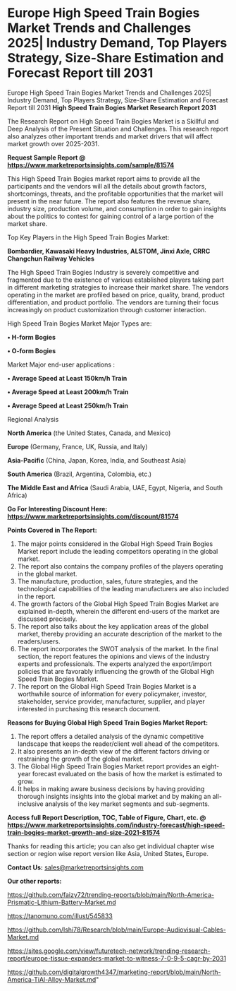 # Europe High Speed Train Bogies Market Trends and Challenges 2025| Industry Demand, Top Players Strategy, Size-Share Estimation and Forecast Report till 2031
Europe High Speed Train Bogies Market Trends and Challenges 2025| Industry Demand, Top Players Strategy, Size-Share Estimation and Forecast Report till 2031
<strong>High Speed Train Bogies Market Research Report 2031</strong>

The Research Report on High Speed Train Bogies Market is a Skillful and Deep Analysis of the Present Situation and Challenges. This research report also analyzes other important trends and market drivers that will affect market growth over 2025-2031.

<strong>Request Sample Report @ <a href=https://www.marketreportsinsights.com/sample/81574>https://www.marketreportsinsights.com/sample/81574</a></strong>

This High Speed Train Bogies market report aims to provide all the participants and the vendors will all the details about growth factors, shortcomings, threats, and the profitable opportunities that the market will present in the near future. The report also features the revenue share, industry size, production volume, and consumption in order to gain insights about the politics to contest for gaining control of a large portion of the market share.

Top Key Players in the High Speed Train Bogies Market:

<strong>Bombardier, Kawasaki Heavy Industries, ALSTOM, Jinxi Axle, CRRC Changchun Railway Vehicles</strong>

The High Speed Train Bogies Industry is severely competitive and fragmented due to the existence of various established players taking part in different marketing strategies to increase their market share. The vendors operating in the market are profiled based on price, quality, brand, product differentiation, and product portfolio. The vendors are turning their focus increasingly on product customization through customer interaction.

High Speed Train Bogies Market Major Types are:

<strong>• H-form Bogies

• O-form Bogies</strong>

Market Major end-user applications :

<strong>• Average Speed at Least 150km/h Train

• Average Speed at Least 200km/h Train

• Average Speed at Least 250km/h Train</strong>

Regional Analysis

</u><strong><b>North America</b></strong> (the United States, Canada, and Mexico)

<strong><b>Europe </b></strong>(Germany, France, UK, Russia, and Italy)

<strong><b>Asia-Pacific</b></strong> (China, Japan, Korea, India, and Southeast Asia)

<strong><b>South America</b></strong> (Brazil, Argentina, Colombia, etc.)

<strong><b>The Middle East and Africa</b></strong> (Saudi Arabia, UAE, Egypt, Nigeria, and South Africa)

<strong>Go For Interesting Discount Here: <a href=https://www.marketreportsinsights.com/discount/81574>https://www.marketreportsinsights.com/discount/81574</a></strong>

<strong>Points Covered in The Report:</strong>
<ol>
  <li>The major points considered in the Global High Speed Train Bogies Market report include the leading competitors operating in the global market.</li>
  <li>The report also contains the company profiles of the players operating in the global market.</li>
  <li>The manufacture, production, sales, future strategies, and the technological capabilities of the leading manufacturers are also included in the report.</li>
  <li>The growth factors of the Global High Speed Train Bogies Market are explained in-depth, wherein the different end-users of the market are discussed precisely.</li>
  <li>The report also talks about the key application areas of the global market, thereby providing an accurate description of the market to the readers/users.</li>
  <li>The report incorporates the SWOT analysis of the market. In the final section, the report features the opinions and views of the industry experts and professionals. The experts analyzed the export/import policies that are favorably influencing the growth of the Global High Speed Train Bogies Market.</li>
  <li>The report on the Global High Speed Train Bogies Market is a worthwhile source of information for every policymaker, investor, stakeholder, service provider, manufacturer, supplier, and player interested in purchasing this research document.</li>
</ol>
<strong>Reasons for Buying Global High Speed Train Bogies Market Report:</strong>

<ol>
  <li>The report offers a detailed analysis of the dynamic competitive landscape that keeps the reader/client well ahead of the competitors.</li>
  <li>It also presents an in-depth view of the different factors driving or restraining the growth of the global market.</li>
  <li>The Global High Speed Train Bogies Market report provides an eight-year forecast evaluated on the basis of how the market is estimated to grow.</li>
  <li>It helps in making aware business decisions by having providing thorough insights insights into the global market and by making an all-inclusive analysis of the key market segments and sub-segments.</li>
</ol>
<strong>Access full Report Description, TOC, Table of Figure, Chart, etc. @ <a href=https://www.marketreportsinsights.com/industry-forecast/high-speed-train-bogies-market-growth-and-size-2021-81574>https://www.marketreportsinsights.com/industry-forecast/high-speed-train-bogies-market-growth-and-size-2021-81574</a></strong>


Thanks for reading this article; you can also get individual chapter wise section or region wise report version like Asia, United States, Europe.

<strong>Contact Us:</strong>
sales@marketreportsinsights.com

<strong>Our other reports:</strong>

<a href=https://github.com/faizy72/trending-reports/blob/main/North-America-Prismatic-Lithium-Battery-Market.md>https://github.com/faizy72/trending-reports/blob/main/North-America-Prismatic-Lithium-Battery-Market.md</a>

<a href=https://tanomuno.com/illust/545833>https://tanomuno.com/illust/545833</a>

<a href=https://github.com/Ishi78/Research/blob/main/Europe-Audiovisual-Cables-Market.md>https://github.com/Ishi78/Research/blob/main/Europe-Audiovisual-Cables-Market.md</a>

<a href=https://sites.google.com/view/futuretech-network/trending-research-report/europe-tissue-expanders-market-to-witness-7-0-9-5-cagr-by-2031>https://sites.google.com/view/futuretech-network/trending-research-report/europe-tissue-expanders-market-to-witness-7-0-9-5-cagr-by-2031</a>

<a href=https://github.com/digitalgrowth4347/marketing-report/blob/main/North-America-TiAl-Alloy-Market.md>https://github.com/digitalgrowth4347/marketing-report/blob/main/North-America-TiAl-Alloy-Market.md</a>"
